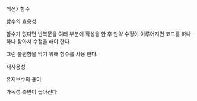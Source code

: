 섹션7 함수

함수의 효용성

함수가 없다면 반복문을 여러 부분에 작성을 한 후 만약 수정이 이루어지면 코드를 하나하나 찾아서 수정을 해야 한다.

그런 불편함을 막기 위해 함수를 사용 한다.

재사용성

유지보수의 용이

가독성 측면이 높아진다
